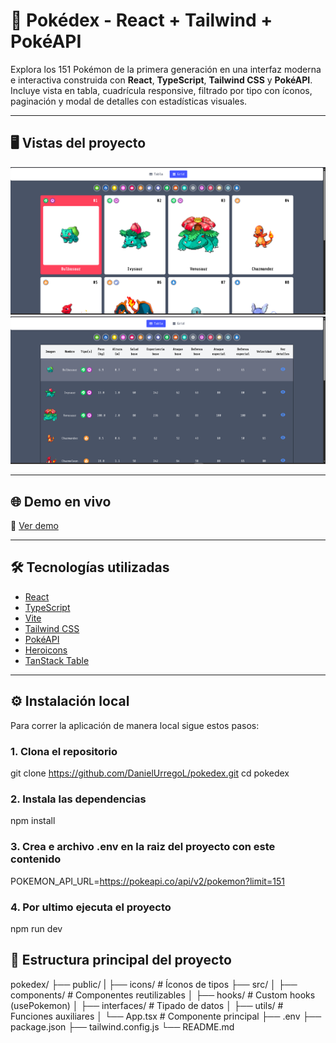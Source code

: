 # 🚀 Pokédex - React + Tailwind + PokéAPI

Explora los 151 Pokémon de la primera generación en una interfaz moderna e interactiva construida con **React**, **TypeScript**, **Tailwind CSS** y **PokéAPI**. Incluye vista en tabla, cuadrícula responsive, filtrado por tipo con íconos, paginación y modal de detalles con estadísticas visuales.

---

## 🖥️ Vistas del proyecto

![Vista de Grid](image.png)
![Vista de Tabla](image-1.png)

---

## 🌐 Demo en vivo

🔗 [Ver demo](https://pokedex-zeta-weld.vercel.app/)

---

## 🛠️ Tecnologías utilizadas

- [React](https://reactjs.org/)
- [TypeScript](https://www.typescriptlang.org/)
- [Vite](https://vitejs.dev/)
- [Tailwind CSS](https://tailwindcss.com/)
- [PokéAPI](https://pokeapi.co/)
- [Heroicons](https://heroicons.com/)
- [TanStack Table](https://tanstack.com/table)

---

## ⚙️ Instalación local

Para correr la aplicación de manera local sigue estos pasos:

### 1. Clona el repositorio

git clone https://github.com/DanielUrregoL/pokedex.git
cd pokedex

### 2. Instala las dependencias

npm install

### 3. Crea e archivo .env en la raiz del proyecto con este contenido

POKEMON_API_URL=https://pokeapi.co/api/v2/pokemon?limit=151

### 4. Por ultimo ejecuta el proyecto 

npm run dev

## 📁 Estructura principal del proyecto

pokedex/
├── public/
|   ├── icons/          # Íconos de tipos
├── src/
│   ├── components/      # Componentes reutilizables 
│   ├── hooks/           # Custom hooks (usePokemon)
│   ├── interfaces/      # Tipado de datos
│   ├── utils/           # Funciones auxiliares 
│   └── App.tsx          # Componente principal
├── .env
├── package.json
├── tailwind.config.js
└── README.md
